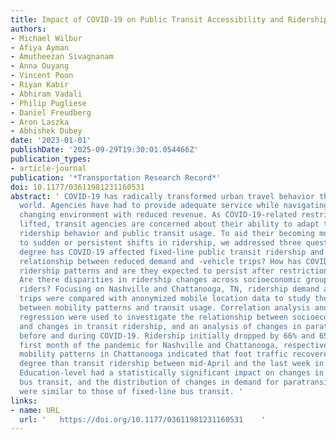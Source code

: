 ```yaml
---
title: Impact of COVID-19 on Public Transit Accessibility and Ridership
authors:
- Michael Wilbur
- Afiya Ayman
- Amutheezan Sivagnanam
- Anna Ouyang
- Vincent Poon
- Riyan Kabir
- Abhiram Vadali
- Philip Pugliese
- Daniel Freudberg
- Aron Laszka
- Abhishek Dubey
date: '2023-01-01'
publishDate: '2025-09-29T19:30:01.054466Z'
publication_types:
- article-journal
publication: '*Transportation Research Record*'
doi: 10.1177/03611981231160531
abstract: ' COVID-19 has radically transformed urban travel behavior throughout the
  world. Agencies have had to provide adequate service while navigating a rapidly
  changing environment with reduced revenue. As COVID-19-related restrictions are
  lifted, transit agencies are concerned about their ability to adapt to changes in
  ridership behavior and public transit usage. To aid their becoming more adaptive
  to sudden or persistent shifts in ridership, we addressed three questions: To what
  degree has COVID-19 affected fixed-line public transit ridership and what is the
  relationship between reduced demand and -vehicle trips? How has COVID-19 changed
  ridership patterns and are they expected to persist after restrictions are lifted?
  Are there disparities in ridership changes across socioeconomic groups and mobility-impaired
  riders? Focusing on Nashville and Chattanooga, TN, ridership demand and vehicle
  trips were compared with anonymized mobile location data to study the relationship
  between mobility patterns and transit usage. Correlation analysis and multiple linear
  regression were used to investigate the relationship between socioeconomic indicators
  and changes in transit ridership, and an analysis of changes in paratransit demand
  before and during COVID-19. Ridership initially dropped by 66% and 65% over the
  first month of the pandemic for Nashville and Chattanooga, respectively. Cellular
  mobility patterns in Chattanooga indicated that foot traffic recovered to a greater
  degree than transit ridership between mid-April and the last week in June, 2020.
  Education-level had a statistically significant impact on changes in fixed-line
  bus transit, and the distribution of changes in demand for paratransit services
  were similar to those of fixed-line bus transit. '
links:
- name: URL
  url: '   https://doi.org/10.1177/03611981231160531    '
---
```

